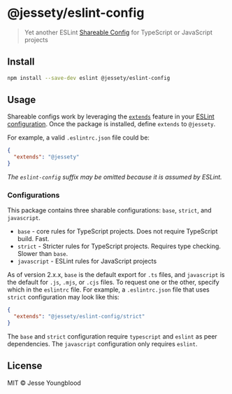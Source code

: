 # @jessety/eslint-config

> Yet another ESLint [Shareable Config](http://eslint.org/docs/developer-guide/shareable-configs.html) for TypeScript or JavaScript projects

## Install

```sh
npm install --save-dev eslint @jessety/eslint-config
```

## Usage

Shareable configs work by leveraging the [`extends`](http://eslint.org/docs/user-guide/configuring#extending-configuration-files) feature in your [ESLint configuration](http://eslint.org/docs/user-guide/configuring). Once the package is installed, define `extends` to `@jessety`.

For example, a valid `.eslintrc.json` file could be:

```json
{
  "extends": "@jessety"
}
```

*The `eslint-config` suffix may be omitted because it is assumed by ESLint.*

### Configurations

This package contains three sharable configurations: `base`, `strict`, and `javascript`.

- `base` - core rules for TypeScript projects. Does not require TypeScript build. Fast.
- `strict` - Stricter rules for TypeScript projects. Requires type checking. Slower than `base`.
- `javascript` - ESLint rules for JavaScript projects

As of version 2.x.x, `base` is the default export for `.ts` files, and `javascript` is the default for `.js`, `.mjs`, or `.cjs` files. To request one or the other, specify which in the `eslintrc` file. For example, a `.eslintrc.json` file that uses `strict` configuration may look like this:

```json
{
  "extends": "@jessety/eslint-config/strict"
}
```

The `base` and `strict` configuration require `typescript` and `eslint` as peer dependencies. The `javascript` configuration only requires `eslint`.

## License

MIT © Jesse Youngblood

